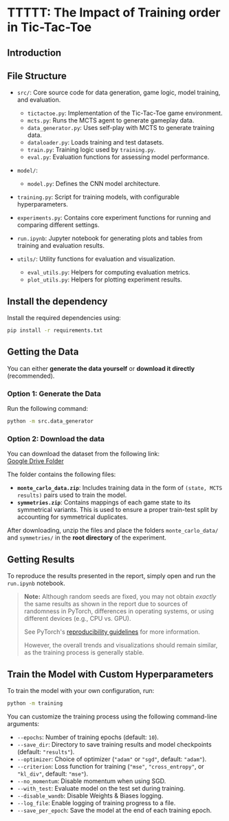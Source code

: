 # TTTTT: The Impact of Training order in Tic-Tac-Toe
## Introduction
## File Structure

- `src/`: Core source code for data generation, game logic, model training, and evaluation.
  - `tictactoe.py`: Implementation of the Tic-Tac-Toe game environment.
  - `mcts.py`: Runs the MCTS agent to generate gameplay data.
  - `data_generator.py`: Uses self-play with MCTS to generate training data.
  - `dataloader.py`: Loads training and test datasets.
  - `train.py`: Training logic used by `training.py`.
  - `eval.py`: Evaluation functions for assessing model performance.
  
- `model/`:
  - `model.py`: Defines the CNN model architecture.

- `training.py`: Script for training models, with configurable hyperparameters.

- `experiments.py`: Contains core experiment functions for running and comparing different settings.

- `run.ipynb`: Jupyter notebook for generating plots and tables from training and evaluation results.

- `utils/`: Utility functions for evaluation and visualization.
  - `eval_utils.py`: Helpers for computing evaluation metrics.
  - `plot_utils.py`: Helpers for plotting experiment results.


## Install the dependency

Install the required dependencies using:

```bash
pip install -r requirements.txt
```

## Getting the Data

You can either **generate the data yourself** or **download it directly** (recommended).

### Option 1: Generate the Data

Run the following command:

```bash
python -m src.data_generator
```

### Option 2: Download the data
You can download the dataset from the following link:  
[Google Drive Folder](https://drive.google.com/drive/folders/1Nh7CXp5Gk3135Za5Cj1uRTLYP6VGn4Y3?usp=sharing)

The folder contains the following files:

- **`monte_carlo_data.zip`**: Includes training data in the form of `(state, MCTS results)` pairs used to train the model.
- **`symmetries.zip`**: Contains mappings of each game state to its symmetrical variants. This is used to ensure a proper train-test split by accounting for symmetrical duplicates.

After downloading, unzip the files and place the folders `monte_carlo_data/` and `symmetries/` in the **root directory** of the experiment.

## Getting Results

To reproduce the results presented in the report, simply open and run the `run.ipynb` notebook.

> **Note:** Although random seeds are fixed, you may not obtain *exactly* the same results as shown in the report due to sources of randomness in PyTorch, differences in operating systems, or using different devices (e.g., CPU vs. GPU).
> 
> See PyTorch's [reproducibility guidelines](https://pytorch.org/docs/stable/notes/randomness.html) for more information.
> 
> However, the overall trends and visualizations should remain similar, as the training process is generally stable.

## Train the Model with Custom Hyperparameters

To train the model with your own configuration, run:

```bash
python -m training
```
You can customize the training process using the following command-line arguments:
  - `--epochs`: Number of training epochs (default: `10`).
  - `--save_dir`: Directory to save training results and model checkpoints (default: `"results"`).
  - `--optimizer`: Choice of optimizer (`"adam"` or `"sgd"`, default: `"adam"`).
  - `--criterion`: Loss function for training (`"mse"`, `"cross_entropy"`, or `"kl_div"`, default: `"mse"`).
  - `--no_momentum`: Disable momentum when using SGD.
  - `--with_test`: Evaluate model on the test set during training.
  - `--disable_wandb`: Disable Weights & Biases logging.
  - `--log_file`: Enable logging of training progress to a file.
  - `--save_per_epoch`: Save the model at the end of each training epoch.
